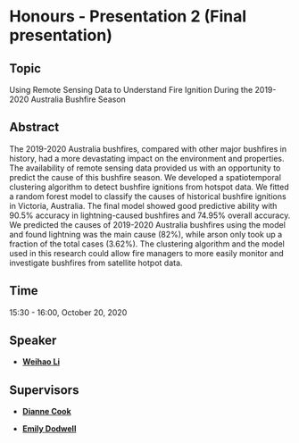 # Honours - Presentation 2 (Final presentation)

## Topic

Using Remote Sensing Data to Understand Fire Ignition During the 2019-2020 Australia Bushfire Season

## Abstract

The 2019-2020 Australia bushfires, compared with other major bushfires in history, had a more devastating impact on the environment and properties. The availability of remote sensing data provided us with an opportunity to predict the cause of this bushfire season. We developed a spatiotemporal clustering algorithm to detect bushfire ignitions from hotspot data. We fitted a random forest model to classify the causes of historical bushfire ignitions in Victoria, Australia. The final model showed good predictive ability with 90.5% accuracy in lightning-caused bushfires and 74.95% overall accuracy. We predicted the causes of 2019-2020 Australia bushfires using the model and found lightning was the main cause (82%), while arson only took up a fraction of the total cases (3.62%). The clustering algorithm and the model used in this research could allow fire managers to more easily monitor and investigate bushfires from satellite hotpot data.

## Time

15:30 - 16:00, October 20, 2020

## Speaker

- [**Weihao Li**](https://github.com/TengMCing)

## Supervisors

- [**Dianne Cook**](https://github.com/dicook)

- [**Emily Dodwell**](https://github.com/emdodwell)
